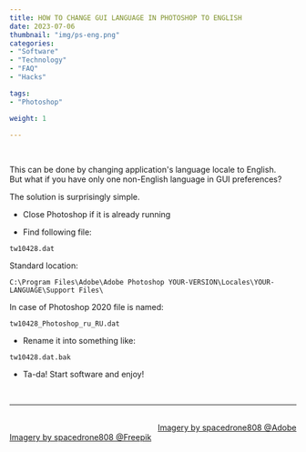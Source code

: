 ```yaml
---
title: HOW TO CHANGE GUI LANGUAGE IN PHOTOSHOP TO ENGLISH 
date: 2023-07-06
thumbnail: "img/ps-eng.png"
categories:	
- "Software"
- "Technology"
- "FAQ"
- "Hacks"

tags:
- "Photoshop"

weight: 1

---
```


<br>

This can be done by changing application's language locale to English.
<br>
But what if you have only one non-English language in GUI preferences?

The solution is surprisingly simple.

* Close Photoshop if it is already running

* Find following file:

```
tw10428.dat
```

Standard location:

```
C:\Program Files\Adobe\Adobe Photoshop YOUR-VERSION\Locales\YOUR-LANGUAGE\Support Files\
```

In case of Photoshop 2020 file is named:

```
tw10428_Photoshop_ru_RU.dat 
```

* Rename it into something like:

```
tw10428.dat.bak
``` 

* Ta-da! Start software and enjoy!



<br>

<hr>


<div class="demo_line_two_stock_links">

<p style="text-align:right; margin-bottom: 0;">
<br>
<a href="https://stock.adobe.com/contributor/204789995/spacedrone808" target="_blank">Imagery by spacedrone808 @Adobe </a></p>
<a href="https://www.freepik.com/author/spacedrone808" target="_blank">Imagery by spacedrone808 @Freepik </a></p>

</div>